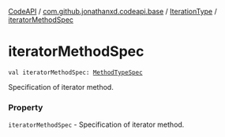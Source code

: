 [CodeAPI](../../index.md) / [com.github.jonathanxd.codeapi.base](../index.md) / [IterationType](index.md) / [iteratorMethodSpec](.)

# iteratorMethodSpec

`val iteratorMethodSpec: `[`MethodTypeSpec`](../../com.github.jonathanxd.codeapi.common/-method-type-spec/index.md)

Specification of iterator method.

### Property

`iteratorMethodSpec` - Specification of iterator method.